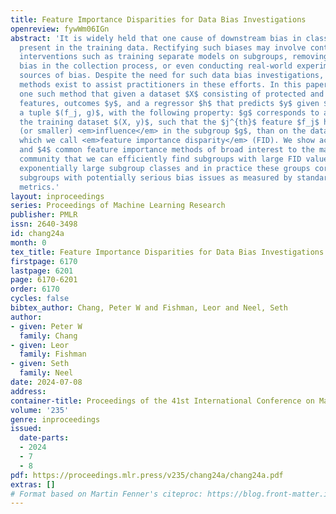 ```yaml
---
title: Feature Importance Disparities for Data Bias Investigations
openreview: fywWm06IGn
abstract: 'It is widely held that one cause of downstream bias in classifiers is bias
  present in the training data. Rectifying such biases may involve context-dependent
  interventions such as training separate models on subgroups, removing features with
  bias in the collection process, or even conducting real-world experiments to ascertain
  sources of bias. Despite the need for such data bias investigations, few automated
  methods exist to assist practitioners in these efforts. In this paper, we present
  one such method that given a dataset $X$ consisting of protected and unprotected
  features, outcomes $y$, and a regressor $h$ that predicts $y$ given $X$, outputs
  a tuple $(f_j, g)$, with the following property: $g$ corresponds to a subset of
  the training dataset $(X, y)$, such that the $j^{th}$ feature $f_j$ has much larger
  (or smaller) <em>influence</em> in the subgroup $g$, than on the dataset overall,
  which we call <em>feature importance disparity</em> (FID). We show across $4$ datasets
  and $4$ common feature importance methods of broad interest to the machine learning
  community that we can efficiently find subgroups with large FID values even over
  exponentially large subgroup classes and in practice these groups correspond to
  subgroups with potentially serious bias issues as measured by standard fairness
  metrics.'
layout: inproceedings
series: Proceedings of Machine Learning Research
publisher: PMLR
issn: 2640-3498
id: chang24a
month: 0
tex_title: Feature Importance Disparities for Data Bias Investigations
firstpage: 6170
lastpage: 6201
page: 6170-6201
order: 6170
cycles: false
bibtex_author: Chang, Peter W and Fishman, Leor and Neel, Seth
author:
- given: Peter W
  family: Chang
- given: Leor
  family: Fishman
- given: Seth
  family: Neel
date: 2024-07-08
address:
container-title: Proceedings of the 41st International Conference on Machine Learning
volume: '235'
genre: inproceedings
issued:
  date-parts:
  - 2024
  - 7
  - 8
pdf: https://proceedings.mlr.press/v235/chang24a/chang24a.pdf
extras: []
# Format based on Martin Fenner's citeproc: https://blog.front-matter.io/posts/citeproc-yaml-for-bibliographies/
---
```


